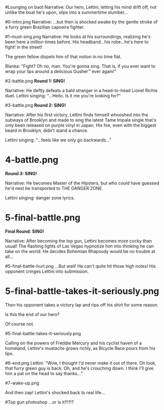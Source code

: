 #Lounging on baot
Narrative: Our hero, Lettini, letting his mind drift off, not unlike the boat he's upon, slips into a summertime slumber...

#0-intro.png
Narrative: ...but then is shocked awake by the gentle stroke of a furry green Brazilian capoeira fighter.

#1-must-sing.png
Narrative: He looks at his surroundings, realizing he's been here a million times before. His headband...his robe...he's here to fight! in the street! 

The green fellow dispels him of that notion in no time flat. 

Blanka: "Fight? Oh no, man. You're gonna sing. That is, if you ever want to wrap your lips around a delicious Gusher™ ever again!"

#2-battle.png
**Round 1: SING!**

Narrative: He deftly defeats a bald stranger in a head-to-head Lionel Richie duel.
Lettini singing: "...Hello. Is it me you're looking for?"

#3-battle.png
**Round 2: SING!**

Narrative: After his first victory, Lettini finds himself whooshed into the subways of Brooklyn and made to sing the latest Tame Impala single that's only been released on purple vinyl in Japan. His foe, even with the biggest beard in Brooklyn, didn't stand a chance.

Lettini singing: "...feels like we only go backwards..."

# 4-battle.png
**Round 3: SING!**

Narrative: He becomes Master of the Hipsters, but who could have guessed he'd next be transported to THE DANGER ZONE.

Lettini singing: danger zone lyrics.

# 5-final-battle.png
**Final Round: SING!**

Narrative: After becoming the top gun, Lettini becomes more cocky than usual! The flashing lights of Las Vegas hypnotize him into thinking he can take on the world. He decides Bohemian Rhapsody would be no trouble at all...

#5-final-battle-hurt.png
...But wait! He can't quite hit those high notes! His opponent cringes Lettini into submission. 

# 5-final-battle-takes-it-seriously.png
Then his opponent takes a victory lap and rips off his shirt for some reason.

Is this the end of our hero?

Of course not.

#5-final-battle-takes-it-seriously.png

Calling on the powers of Freddie Mercury and his cyclist haven of a homeland, Lettini's mustache grows richly, as Bicycle Race pours from his lips.

#6-end.png
Lettini: "Wow, I thought I'd never make it out of there. Oh look, that furry green guy is back. Oh, and he's crouching down. I think I'll give him a pat on the head to say thanks..."

#7-wake-up.png

And then zap! Lettini's shocked back to real life...

#Top gun photoshop
...or is it?!?!?
